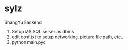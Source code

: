 # sylz
ShangYu Backend

1. Setup MS SQL server as dbms
2. edit conf.txt to setup networking, picture file path, etc..
3. python main.pyc
